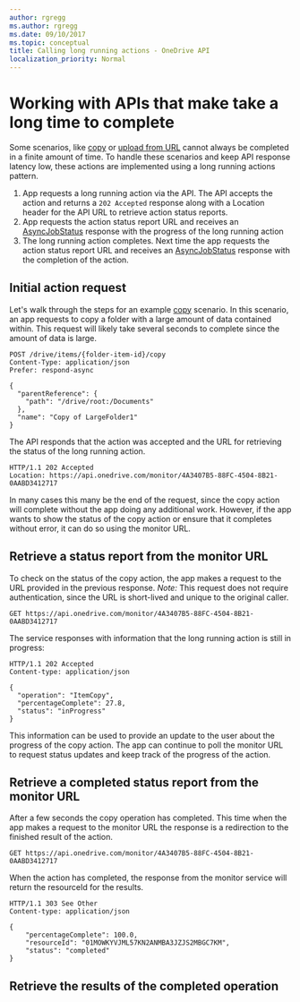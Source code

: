 ```yaml
---
author: rgregg
ms.author: rgregg
ms.date: 09/10/2017
ms.topic: conceptual
title: Calling long running actions - OneDrive API
localization_priority: Normal
---
```

# Working with APIs that make take a long time to complete

Some scenarios, like [copy](../api/driveitem_copy.md) or [upload from URL](../api/driveitem_upload_url.md) cannot always be completed in a finite amount of time.
To handle these scenarios and keep API response latency low, these actions are implemented using a long running actions pattern.

1. App requests a long running action via the API. The API accepts the action and returns a `202 Accepted` response along with a Location header for the API URL to retrieve action status reports.
2. App requests the action status report URL and receives an [AsyncJobStatus](../resources/asyncJobStatus.md) response with the progress of the long running action
3. The long running action completes. Next time the app requests the action status report URL and receives an [AsyncJobStatus](../resources/asyncJobStatus.md) response with the completion of the action.

## Initial action request

Let's walk through the steps for an example [copy](../api/driveitem_copy.md) scenario.
In this scenario, an app requests to copy a folder with a large amount of data contained within.
This request will likely take several seconds to complete since the amount of data is large.

<!-- { "blockType": "request", "name": "lro-copy-item-example", "scopes": "files.readwrite", "tags": "service.graph" } -->

```http
POST /drive/items/{folder-item-id}/copy
Content-Type: application/json
Prefer: respond-async

{
  "parentReference": {
    "path": "/drive/root:/Documents"
  },
  "name": "Copy of LargeFolder1"
}
```

The API responds that the action was accepted and the URL for retrieving the status of the long running action.

<!-- { "blockType": "response" } -->

```http
HTTP/1.1 202 Accepted
Location: https://api.onedrive.com/monitor/4A3407B5-88FC-4504-8B21-0AABD3412717
```

In many cases this many be the end of the request, since the copy action will complete without the app doing any additional work.
However, if the app wants to show the status of the copy action or ensure that it completes without error, it can do so using the monitor URL.

## Retrieve a status report from the monitor URL

To check on the status of the copy action, the app makes a request to the URL provided in the previous response.
*Note:* This request does not require authentication, since the URL is short-lived and unique to the original caller. 

<!-- { "blockType": "ignored", "name": "lro-check-status", "scopes": "files.readwrite" } -->
```http
GET https://api.onedrive.com/monitor/4A3407B5-88FC-4504-8B21-0AABD3412717
```

The service responses with information that the long running action is still in progress:

<!-- { "blockType": "ignored", "@odata.type": "microsoft.graph.asyncJobStatus" } -->
```http
HTTP/1.1 202 Accepted
Content-type: application/json

{
  "operation": "ItemCopy",
  "percentageComplete": 27.8,
  "status": "inProgress"
}
```

This information can be used to provide an update to the user about the progress of the copy action.
The app can continue to poll the monitor URL to request status updates and keep track of the progress of the action.

## Retrieve a completed status report from the monitor URL

After a few seconds the copy operation has completed.
This time when the app makes a request to the monitor URL the response is a redirection to the finished result of the action.

<!-- { "blockType": "ignored", "name": "lro-check-status-complete", "scopes": "files.readwrite" } -->

```http
GET https://api.onedrive.com/monitor/4A3407B5-88FC-4504-8B21-0AABD3412717
```

When the action has completed, the response from the monitor service will return the resourceId for the results.

<!-- { "blockType": "response", "@odata.type": "microsoft.graph.asyncJobStatus" } -->

```http
HTTP/1.1 303 See Other
Content-type: application/json

{
    "percentageComplete": 100.0,
    "resourceId": "01MOWKYVJML57KN2ANMBA3JZJS2MBGC7KM",
    "status": "completed"
}
```


## Retrieve the results of the completed operation




<!-- {
  "type": "#page.annotation",
  "description": "Monitor the progress of long-running actions in the API.",
  "keywords": "monitor,long,running,operation,action",
  "section": "documentation",
  "tocPath": "Concepts/Long running actions"
} -->
